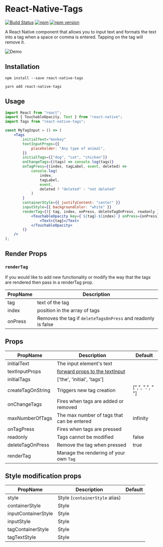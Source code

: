 <!-- @format -->

# React-Native-Tags

[![Build Status](https://travis-ci.org/peterp/react-native-tags.svg?branch=master)](https://travis-ci.org/peterp/react-native-tags)
[![npm](https://img.shields.io/npm/dt/express.svg)](https://www.npmjs.com/package/react-native-tags)
[![npm version](https://badge.fury.io/js/react-native-tags.svg)](https://badge.fury.io/js/react-native-tags)

A React Native component that allows you to input text and formats the text
into a tag when a space or comma is entered. Tapping on the tag will remove it.

![Demo](https://camo.githubusercontent.com/e3d6f3f87e625ad787bda1e7b518307d29d21a23/68747470733a2f2f6d656469612e67697068792e636f6d2f6d656469612f6c34394a5036786c6847723138795a46652f67697068792e676966)

## Installation

```terminal
npm install --save react-native-tags
```

```terminal
yarn add react-native-tags
```

## Usage

```jsx
import React from "react";
import { TouchableOpacity, Text } from "react-native";
import Tags from "react-native-tags";

const MyTagInput = () => (
    <Tags
        initialText="monkey"
        textInputProps={{
            placeholder: "Any type of animal",
        }}
        initialTags={["dog", "cat", "chicken"]}
        onChangeTags={(tags) => console.log(tags)}
        onTagPress={(index, tagLabel, event, deleted) =>
            console.log(
                index,
                tagLabel,
                event,
                deleted ? "deleted" : "not deleted"
            )
        }
        containerStyle={{ justifyContent: "center" }}
        inputStyle={{ backgroundColor: "white" }}
        renderTag={({ tag, index, onPress, deleteTagOnPress, readonly }) => (
            <TouchableOpacity key={`${tag}-${index}`} onPress={onPress}>
                <Text>{tag}</Text>
            </TouchableOpacity>
        )}
    />
);
```

## Render Props

### `renderTag`

If you would like to add new functionality or modify the way that the tags are
rendered then pass in a renderTag prop.

| PropName | Description                                                  |
| -------- | ------------------------------------------------------------ |
| tag      | text of the tag                                              |
| index    | position in the array of tags                                |
| onPress  | Removes the tag if `deleteTagsOnPress` and readonly is false |

## Props

| PropName          | Description                                                                                    | Default         |
| ----------------- | ---------------------------------------------------------------------------------------------- | --------------- |
| initialText       | The input element's text                                                                       |                 |
| textInputProps    | [forward props to the textInput](https://facebook.github.io/react-native/docs/textinput#props) |                 |
| initialTags       | ['the', 'initial', 'tags']                                                                     |                 |
| createTagOnString | Triggers new tag creation                                                                      | [",", ".", " "] |
| onChangeTags      | Fires when tags are added or removed                                                           |                 |
| maxNumberOfTags   | The max number of tags that can be entered                                                     | infinity        |
| onTagPress        | Fires when tags are pressed                                                                    |                 |
| readonly          | Tags cannot be modified                                                                        | false           |
| deleteTagOnPress  | Remove the tag when pressed                                                                    | true            |
| renderTag         | Manage the rendering of your own `Tag`                                                         |                 |

## Style modification props

| PropName            | Description                    | Default |
| ------------------- | ------------------------------ | ------- |
| style               | Style (`containerStyle` alias) |         |
| containerStyle      | Style                          |         |
| inputContainerStyle | Style                          |         |
| inputStyle          | Style                          |         |
| tagContainerStyle   | Style                          |         |
| tagTextStyle        | Style                          |         |
